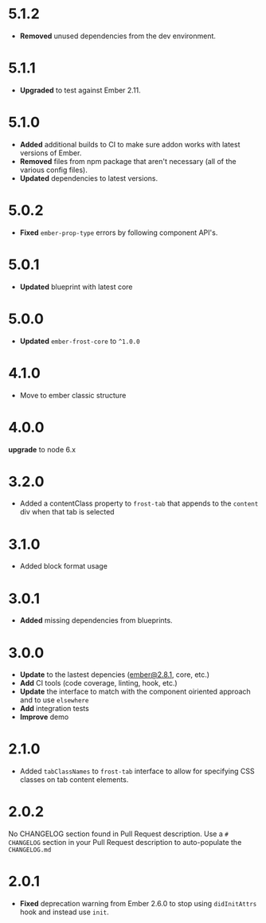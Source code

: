 # 5.1.2

* **Removed** unused dependencies from the dev environment.


# 5.1.1

* **Upgraded** to test against Ember 2.11.


# 5.1.0

* **Added** additional builds to CI to make sure addon works with latest versions of Ember.
* **Removed** files from npm package that aren't necessary (all of the various config files).
* **Updated** dependencies to latest versions.


# 5.0.2

* **Fixed** `ember-prop-type` errors by following component API's.


# 5.0.1
* **Updated** blueprint with latest core



# 5.0.0
* **Updated** `ember-frost-core` to `^1.0.0`



# 4.1.0
* Move to ember classic structure


# 4.0.0
**upgrade** to node 6.x



# 3.2.0
- Added a contentClass property to `frost-tab` that appends to the `content` div when that tab is selected


# 3.1.0
* Added block format usage


# 3.0.1

* **Added** missing dependencies from blueprints.



# 3.0.0
* **Update** to the lastest depencies (ember@2.8.1, core, etc.)
* **Add** CI tools (code coverage, linting, hook, etc.)
* **Update** the interface to match with the component oiriented approach and to use `elsewhere`
* **Add** integration tests
* **Improve** demo 

# 2.1.0
* Added `tabClassNames` to `frost-tab` interface to allow for specifying CSS classes on tab content elements.

# 2.0.2
No CHANGELOG section found in Pull Request description.
Use a `# CHANGELOG` section in your Pull Request description to auto-populate the `CHANGELOG.md`

# 2.0.1

* **Fixed** deprecation warning from Ember 2.6.0 to stop using `didInitAttrs` hook and instead use `init`.

